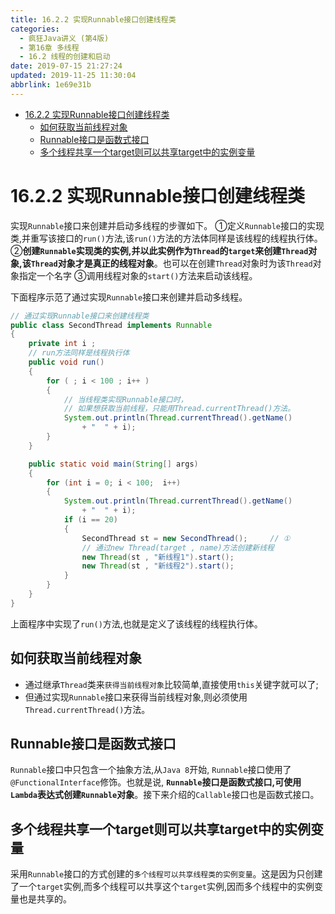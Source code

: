 ```yaml
---
title: 16.2.2 实现Runnable接口创建线程类
categories: 
  - 疯狂Java讲义 (第4版)
  - 第16章 多线程
  - 16.2 线程的创建和启动
date: 2019-07-15 21:27:24
updated: 2019-11-25 11:30:04
abbrlink: 1e69e31b
---
```

<div id='my_toc'>

- [16.2.2 实现Runnable接口创建线程类](/JavaReadingNotes/1e69e31b/#16-2-2-实现Runnable接口创建线程类)
    - [如何获取当前线程对象](/JavaReadingNotes/1e69e31b/#如何获取当前线程对象)
    - [Runnable接口是函数式接口](/JavaReadingNotes/1e69e31b/#Runnable接口是函数式接口)
    - [多个线程共享一个target则可以共享target中的实例变量](/JavaReadingNotes/1e69e31b/#多个线程共享一个target则可以共享target中的实例变量)

</div>
<!--more-->
<script>if (navigator.platform.toLowerCase() == 'win32'){document.getElementById('my_toc').style.display = 'none';}</script>

<!--end-->
<!--SSTStart-->
# 16.2.2 实现Runnable接口创建线程类 #
实现`Runnable`接口来创建并启动多线程的步骤如下。
①定义`Runnable`接口的实现类,并重写该接口的`run()`方法,该`run()`方法的方法体同样是该线程的线程执行体。
②**创建`Runnable`实现类的实例,并以此实例作为`Thread`的`target`来创建`Thread`对象,该`Thread`对象才是真正的线程对象**。也可以在创建`Thread`对象时为该`Thread`对象指定一个名字
③调用线程对象的`start()`方法来启动该线程。
<!--SSTStop-->

下面程序示范了通过实现`Runnable`接口来创建并启动多线程。
```java
// 通过实现Runnable接口来创建线程类
public class SecondThread implements Runnable
{
    private int i ;
    // run方法同样是线程执行体
    public void run()
    {
        for ( ; i < 100 ; i++ )
        {
            // 当线程类实现Runnable接口时，
            // 如果想获取当前线程，只能用Thread.currentThread()方法。
            System.out.println(Thread.currentThread().getName()
                + "  " + i);
        }
    }

    public static void main(String[] args)
    {
        for (int i = 0; i < 100;  i++)
        {
            System.out.println(Thread.currentThread().getName()
                + "  " + i);
            if (i == 20)
            {
                SecondThread st = new SecondThread();     // ①
                // 通过new Thread(target , name)方法创建新线程
                new Thread(st , "新线程1").start();
                new Thread(st , "新线程2").start();
            }
        }
    }
}
```
上面程序中实现了`run()`方法,也就是定义了该线程的线程执行体。

<!--SSTStart-->
## 如何获取当前线程对象 ##
- 通过继承`Thread`类来`获得当前线程对象`比较简单,直接使用`this`关键字就可以了;
- 但通过实现`Runnable`接口来获得当前线程对象,则必须使用`Thread.currentThread()`方法。

## Runnable接口是函数式接口 ##
`Runnable`接口中只包含一个抽象方法,从`Java 8`开始, `Runnable`接口使用了`@FunctionalInterface`修饰。也就是说, **`Runnable`接口是函数式接口,可使用`Lambda`表达式创建`Runnable`对象**。接下来介绍的`Callable`接口也是函数式接口。
## 多个线程共享一个target则可以共享target中的实例变量 ##
采用`Runnable`接口的方式创建的`多个线程可以共享线程类的实例变量`。这是因为只创建了一个`target`实例,而多个线程可以共享这个`target`实例,因而多个线程中的实例变量也是共享的。
<!--SSTStop-->

